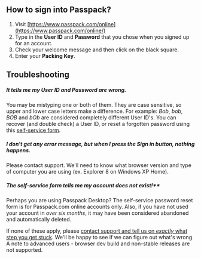 ## How to sign into Passpack?

1. Visit [https://www.passpack.com/online](https://www.passpack.com/online/)
2. Type in the **User ID** and **Password** that you chose when you signed up for an account.  
3. Check your welcome message and then click on the black square.
4. Enter your **Packing Key**.

## Troubleshooting

##### **It tells me my User ID and Password are wrong.**

You may be mistyping one or both of them. They are case sensitive, so upper and lower case letters make a difference. For example: _Bob_, _bob_, _BOB_ and _bOb_ are considered completely different User ID's. You can recover \(and double check\) a User ID, or reset a forgotten password using this [self-service form](https://www.passpack.com/reset).

##### I don't get any error message, but when I press the Sign in button, nothing happens.

Please contact support. We'll need to know what browser version and type of computer you are using \(ex. Explorer 8 on Windows XP Home\).

##### The self-service form tells me my account does not exist!**

Perhaps you are using Passpack Desktop? The self-service password reset form is for Passpack.com online accounts only. Also, if you have not used your account in _over six months_, it may have been considered abandoned and automatically deleted.

If none of these apply, please [contact support and tell us on _exactly_ what step you get stuck](https://support.passpack.com/hc/en-us/requests/new). We'll be happy to see if we can figure out what's wrong. A note to advanced users - browser dev build and non-stable releases are not supported.

